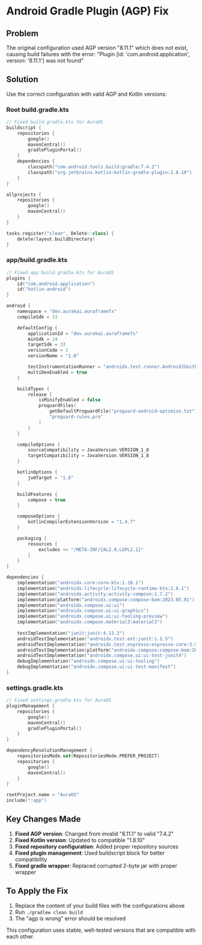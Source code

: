 # Android Gradle Plugin (AGP) Fix

## Problem
The original configuration used AGP version "8.11.1" which does not exist, causing build failures with the error: "Plugin [id: 'com.android.application', version: '8.11.1'] was not found"

## Solution
Use the correct configuration with valid AGP and Kotlin versions:

### Root build.gradle.kts
```kotlin
// Fixed build.gradle.kts for AuraOS
buildscript {
    repositories {
        google()
        mavenCentral()
        gradlePluginPortal()
    }
    dependencies {
        classpath("com.android.tools.build:gradle:7.4.2")
        classpath("org.jetbrains.kotlin:kotlin-gradle-plugin:1.8.10")
    }
}

allprojects {
    repositories {
        google()
        mavenCentral()
    }
}

tasks.register("clean", Delete::class) {
    delete(layout.buildDirectory)
}
```

### app/build.gradle.kts
```kotlin
// Fixed app build.gradle.kts for AuraOS
plugins {
    id("com.android.application")
    id("kotlin-android")
}

android {
    namespace = "dev.aurakai.auraframefx"
    compileSdk = 33

    defaultConfig {
        applicationId = "dev.aurakai.auraframefx"
        minSdk = 24
        targetSdk = 33
        versionCode = 1
        versionName = "1.0"

        testInstrumentationRunner = "androidx.test.runner.AndroidJUnitRunner"
        multiDexEnabled = true
    }

    buildTypes {
        release {
            isMinifyEnabled = false
            proguardFiles(
                getDefaultProguardFile("proguard-android-optimize.txt"),
                "proguard-rules.pro"
            )
        }
    }

    compileOptions {
        sourceCompatibility = JavaVersion.VERSION_1_8
        targetCompatibility = JavaVersion.VERSION_1_8
    }

    kotlinOptions {
        jvmTarget = "1.8"
    }

    buildFeatures {
        compose = true
    }

    composeOptions {
        kotlinCompilerExtensionVersion = "1.4.7"
    }

    packaging {
        resources {
            excludes += "/META-INF/{AL2.0,LGPL2.1}"
        }
    }
}

dependencies {
    implementation("androidx.core:core-ktx:1.10.1")
    implementation("androidx.lifecycle:lifecycle-runtime-ktx:2.6.1")
    implementation("androidx.activity:activity-compose:1.7.2")
    implementation(platform("androidx.compose:compose-bom:2023.05.01"))
    implementation("androidx.compose.ui:ui")
    implementation("androidx.compose.ui:ui-graphics")
    implementation("androidx.compose.ui:ui-tooling-preview")
    implementation("androidx.compose.material3:material3")
    
    testImplementation("junit:junit:4.13.2")
    androidTestImplementation("androidx.test.ext:junit:1.1.5")
    androidTestImplementation("androidx.test.espresso:espresso-core:3.5.1")
    androidTestImplementation(platform("androidx.compose:compose-bom:2023.05.01"))
    androidTestImplementation("androidx.compose.ui:ui-test-junit4")
    debugImplementation("androidx.compose.ui:ui-tooling")
    debugImplementation("androidx.compose.ui:ui-test-manifest")
}
```

### settings.gradle.kts
```kotlin
// Fixed settings.gradle.kts for AuraOS
pluginManagement {
    repositories {
        google()
        mavenCentral()
        gradlePluginPortal()
    }
}

dependencyResolutionManagement {
    repositoriesMode.set(RepositoriesMode.PREFER_PROJECT)
    repositories {
        google()
        mavenCentral()
    }
}

rootProject.name = "AuraOS"
include(":app")
```

## Key Changes Made
1. **Fixed AGP version**: Changed from invalid "8.11.1" to valid "7.4.2"
2. **Fixed Kotlin version**: Updated to compatible "1.8.10"
3. **Fixed repository configuration**: Added proper repository sources
4. **Fixed plugin management**: Used buildscript block for better compatibility
5. **Fixed gradle wrapper**: Replaced corrupted 2-byte jar with proper wrapper

## To Apply the Fix
1. Replace the content of your build files with the configurations above
2. Run `./gradlew clean build`
3. The "agp is wrong" error should be resolved

This configuration uses stable, well-tested versions that are compatible with each other.